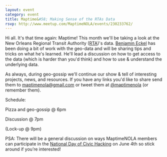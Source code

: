 ```yaml
---
layout: event
category: event
title: Maptime&#58; Making Sense of the RTAs Data
rsvp: http://www.meetup.com/MaptimeNOLA/events/230233762/
---
```

Hi all. It's that time again: Maptime! This month we'll be taking a look at the New Orleans Regional Transit Authority ([RTA](http://www.norta.com/Home.aspx))'s data. [Benjamin Eckel](https://github.com/bhelx) has been doing a bit of work with the geo-data and will be sharing tips and tricks on what he's learned. He'll lead a discussion on how to get access to the data (which is harder than you'd think) and how to use & understand the underlying data.

As always, during geo-gossip we'll continue our show & tell of interesting projects, news, and resources. If you have any links you'd like to share send them to maptimenola@gmail.com or tweet them at [@maptimenola](https://twitter.com/maptimeNOLA) (or remember them).  

Schedule: 

Pizza and geo-gossip @ 6pm 

Discussion @ 7pm 

(Lock-up @ 9pm)

PSA: There will be a general discussion on ways MaptimeNOLA members can participate in the [National Day of Civic Hacking](https://www.codeforamerica.org/events/national-day-2016) on June 4th so stick around if you’re interested! 
